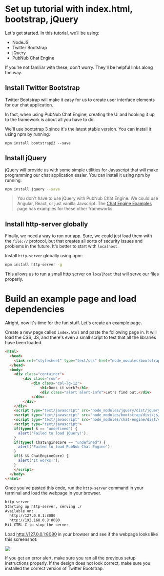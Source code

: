 # Set up tutorial with index.html, bootstrap, jQuery

Let's get started. In this tutorial, we'll be using:

- NodeJS
- Twitter Bootstrap
- jQuery
- PubNub Chat Engine

If you're not familiar with these, don't worry. They'll be helpful links along
the way.


## Install Twitter Bootstrap

Twitter Bootstrap will make it easy for us to create user interface elements for our chat application.

In fact, when using PubNub Chat Engine, creating the UI and hooking it up to the framework is about all you have to do.

We'll use bootstrap 3 since it's the latest stable version. You can install it using npm by running:

```
npm install bootstrap@3 --save
```

## Install jQuery

jQuery will provide us with some simple utilities for Javascript that will make programming our chat application easier. You can install it using npm by running:

```sh
npm install jquery --save
```

> You don't have to use jQuery with PubNub Chat Engine. We could use Angular, React, or just vanilla Javscript. The [Chat Engine Examples](https://github.com/pubnub/chat-engine-examples) page has examples for these other frameworks.

## Install http-server globally

Finally, we need a way to run our app. Sure, we could just load them with the ```file://``` protocol, but that creates all sorts of security issues and problems in the future. It's better to start with ```localhost```.

Install ```http-server``` globally using npm:

```sh
npm install http-server -g
```

This allows us to run a small http server on ```localhost``` that will serve our files properly.

# Build an example page and load dependencies

Alright, now it's time for the fun stuff. Let's create an example page.

Create a new page called ```index.html``` and paste the following page in. It will load the CSS, JS, and there's even a small script to test that all the libraries have been loaded.

```html
<html>
  <head>
    <link rel="stylesheet" type="text/css" href="node_modules/bootstrap/dist/css/bootstrap.css" />
  </head>
  <body>
    <div class="container">
        <div class="row">
            <div class="col-lg-12">
                <h1>Does it work?</h1>
                <div class="alert alert-info">Let's find out.</div>
            </div>
        </div>
    </div>
    <script type="text/javascript" src="node_modules/jquery/dist/jquery.js"></script>
    <script type="text/javascript" src="node_modules/bootstrap/dist/js/bootstrap.js"></script>
    <script type="text/javascript" src="node_modules/chat-engine/dist/chat-engine.js"></script>
    <script type="text/javascript">
    if(typeof $ == "undefined") {
      alert('Failed to load jQuery!');
    }
    if(typeof ChatEngineCore == "undefined") {
      alert('Failed to load PubNub Chat Engine');
    }
    if($ && ChatEngineCore) {
      alert('It works!');
    }
    </script>
  </body>
</html>
```

Once you've pasted this code, run the ```http-server``` command in your terminal and load the webpage in your browser.

```sh
http-server
Starting up http-server, serving ./
Available on:
  http://127.0.0.1:8080
  http://192.168.0.8:8080
Hit CTRL-C to stop the server
```

Load http://127.0.0.1:8080 in your browser and see if the webpage looks like this screenshot:

![](/guide/getting-started/assets/README-988df6e2.png)

If you get an error alert, make sure you ran all the previous setup instructions properly. If the design does not look correct, make sure you installed the correct version of Twitter Bootstrap.
